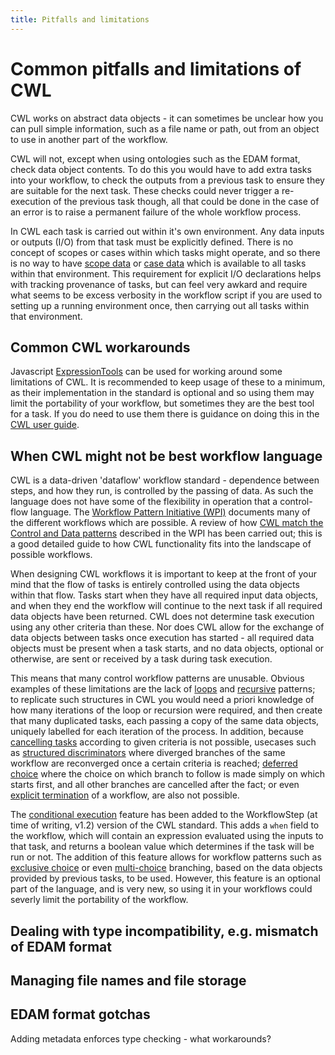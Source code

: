 ```yaml
---
title: Pitfalls and limitations
---
```


# Common pitfalls and limitations of CWL

CWL works on abstract data objects - it can sometimes be unclear how you can pull simple information, such as a file name or path, out from an object to use in another part of the workflow.

CWL will not, except when using ontologies such as the EDAM format, check data object contents. To do this you would have to add extra tasks into your workflow, to check the outputs from a previous task to ensure they are suitable for the next task. These checks could never trigger a re-execution of the previous task though, all that could be done in the case of an error is to raise a permanent failure of the whole workflow process.

In CWL each task is carried out within it's own environment. Any data inputs or outputs (I/O) from that task must be explicitly defined. There is no concept of scopes or cases within which tasks might operate, and so there is no way to have [scope data](http://www.workflowpatterns.com/patterns/data/visibility/wdp3.php) or [case data](http://www.workflowpatterns.com/patterns/data/visibility/wdp5.php) which is available to all tasks within that environment. This requirement for explicit I/O declarations helps with tracking provenance of tasks, but can feel very awkard and require what seems to be excess verbosity in the workflow script if you are used to setting up a running environment once, then carrying out all tasks within that environment.

## Common CWL workarounds

Javascript [ExpressionTools](https://www.commonwl.org/v1.2/Workflow.html#Expressions_(Optional)) can be used for working around some limitations of CWL. It is recommended to keep usage of these to a minimum, as their implementation in the standard is optional and so using them may limit the portability of your workflow, but sometimes they are the best tool for a task. If you do need to use them there is guidance on doing this in the [CWL user guide](https://www.commonwl.org/user_guide/13-expressions/index.html).

## When CWL might not be best workflow language

CWL is a data-driven 'dataflow' workflow standard - dependence between steps, and how they run, is controlled by the passing of data. As such the language does not have some of the flexibility in operation that a control-flow language. The [Workflow Pattern Initiative (WPI)](http://www.workflowpatterns.com/) documents many of the different workflows which are possible. A review of how [CWL match the Control and Data patterns](https://github.com/common-workflow-library/cwl-patterns/tree/master/workflow_patterns_initiative) described in the WPI has been carried out; this is a good detailed guide to how CWL functionality fits into the landscape of possible workflows. 

When designing CWL workflows it is important to keep at the front of your mind that the flow of tasks is entirely controlled using the data objects within that flow. Tasks start when they have all required input data objects, and when they end the workflow will continue to the next task if all required data objects have been returned. CWL does not determine task execution using any other criteria than these. Nor does CWL allow for the exchange of data objects between tasks once execution has started - all required data objects must be present when a task starts, and no data objects, optional or otherwise, are sent or received by a task during task execution.

This means that many control workflow patterns are unusable. Obvious examples of these limitations are the lack of [loops](http://www.workflowpatterns.com/patterns/control/new/wcp21.php) and [recursive](http://www.workflowpatterns.com/patterns/control/new/wcp22.php) patterns; to replicate such structures in CWL you would need a priori knowledge of how many iterations of the loop or recursion were required, and then create that many duplicated tasks, each passing a copy of the same data objects, uniquely labelled for each iteration of the process. In addition, because [cancelling tasks](http://www.workflowpatterns.com/patterns/control/cancellation/wcp19.php) according to given criteria is not possible, usecases such as [structured discriminators](http://www.workflowpatterns.com/patterns/control/advanced_branching/wcp9.php) where diverged branches of the same workflow are reconverged once a certain criteria is reached; [deferred choice](http://www.workflowpatterns.com/patterns/control/state/wcp16.php) where the choice on which branch to follow is made simply on which starts first, and all other branches are cancelled after the fact; or even [explicit termination](http://www.workflowpatterns.com/patterns/control/new/wcp43.php) of a workflow, are also not possible.

The [conditional execution](https://www.commonwl.org/v1.2/Workflow.html#Conditional_execution_(Optional)) feature has been added to the WorkflowStep (at time of writing, v1.2) version of the CWL standard. This adds a `when` field to the workflow, which will contain an expression evaluated using the inputs to that task, and returns a boolean value which determines if the task will be run or not. The addition of this feature allows for workflow patterns such as [exclusive choice](http://www.workflowpatterns.com/patterns/control/basic/wcp4.php) or even [multi-choice](http://www.workflowpatterns.com/patterns/control/advanced_branching/wcp6.php) branching, based on the data objects provided by previous tasks, to be used. However, this feature is an optional part of the language, and is very new, so using it in your workflows could severly limit the portability of the workflow.

## Dealing with type incompatibility, e.g. mismatch of EDAM format

## Managing file names and file storage


## EDAM format gotchas

Adding metadata enforces type checking  - what workarounds?
